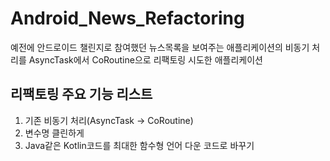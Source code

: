 # Android_News_Refactoring
예전에 안드로이드 챌린지로 참여했던 뉴스목록을 보여주는 애플리케이션의 비동기 처리를 AsyncTask에서 CoRoutine으로 리팩토링 시도한 애플리케이션

## 리팩토링 주요 기능 리스트
1. 기존 비동기 처리(AsyncTask -> CoRoutine)
2. 변수명 클린하게
3. Java같은 Kotlin코드를 최대한 함수형 언어 다운 코드로 바꾸기
